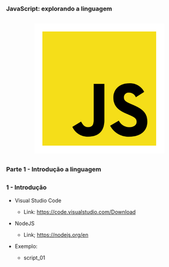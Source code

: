 ##
### JavaScript: explorando a linguagem
##

<p align="center">
  <img alt="...." src="./src/js.png" width="70%">
</p>


##
### Parte 1 - Introdução a linguagem
##

### 1 - Introdução

- Visual Studio Code
  - Link: https://code.visualstudio.com/Download


- NodeJS
  - Link; https://nodejs.org/en

  
- Exemplo:
  - script_01




















